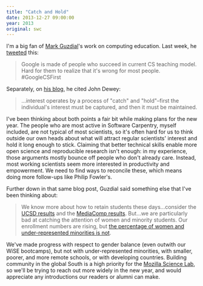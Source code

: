 ```yaml
---
title: "Catch and Hold"
date: 2013-12-27 09:00:00
year: 2013
original: swc
---
```

<p>
  I'm a big fan of <a href="http://computinged.wordpress.com">Mark Guzdial</a>'s work
  on computing education.
  Last week,
  he <a href="https://twitter.com/guzdial/status/413374893141413888">tweeted</a> this:
</p>
<blockquote>
  Google is made of people who succeed in current CS teaching model.
  Hard for them to realize that it's wrong for most people.
  #GoogleCSFirst
</blockquote>
<p>
  Separately,
  on <a href="http://computinged.wordpress.com/2013/12/18/to-get-interest-catch-and-hold-attention/">his blog</a>,
  he cited John Dewey:
</p>
<blockquote>
  …interest operates by a process of "catch" and "hold"–first
  the individual's interest must be captured,
  and then it must be maintained.
</blockquote>
<p>
  I've been thinking about both points a fair bit
  while making plans for the new year.
  The people who are most active in Software Carpentry,
  myself included,
  are not typical of most scientists,
  so it's often hard for us to think outside our own heads
  about what will attract regular scientists' interest
  and hold it long enough to stick.
  Claiming that better technical skills enable more open science and reproducible research isn't enough:
  in my experience,
  those arguments mostly bounce off people who don't already care.
  Instead,
  most working scientists seem more interested in productivity and empowerment.
  We need to find ways to reconcile these,
  which means doing more follow-ups like
  Philip Fowler's.
</p>
<p>
  Further down in that same blog post,
  Guzdial said something else that I've been thinking about:
</p>
<blockquote>
  We know more about how to retain students these days…consider
  the <a href="http://computinged.wordpress.com/2013/08/05/success-in-introductory-programming-what-works/">UCSD results</a>
  and the <a href="http://computinged.wordpress.com/2013/08/09/in-remembrance-of-mediacomp-past-icer-2013-preview/">MediaComp results</a>.
  But…we are particularly bad at catching the attention of women and minority students.
  Our enrollment numbers are rising,
  but <a href="http://computinged.wordpress.com/2013/10/26/acm-ndc-report-confirms-growth-in-graduates-with-computing-skills/">the percentage of women and under-represented minorities is not</a>.
</blockquote>
<p>
  We've made progress with respect to gender balance
  (even outwith our
  WiSE
  bootcamps),
  but not with under-represented minorities,
  with smaller, poorer, and more remote schools,
  or with developing countries.
  Building community in the global South is a high priority for
  the <a href="http://mozillascience.org">Mozilla Science Lab</a>,
  so we'll be trying to reach out more widely in the new year,
  and would appreciate any introductions our readers or alumni can make.
</p>
